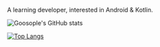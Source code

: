 A learning developer, interested in Android & Kotlin.

![Goosople's GitHub stats](https://github-readme-stats.vercel.app/api?username=goosople&show_icons=true)

[![Top Langs](https://github-readme-stats.vercel.app/api/top-langs/?username=Goosople)](https://github.com/anuraghazra/github-readme-stats)

<!--
### Hi there 👋

**Goosople/goosople** is a ✨ _special_ ✨ repository because its `README.md` (this file) appears on your GitHub profile.

Here are some ideas to get you started:

- 🔭 I’m currently working on ...
- 🌱 I’m currently learning ...
- 👯 I’m looking to collaborate on ...
- 🤔 I’m looking for help with ...
- 💬 Ask me about ...
- 📫 How to reach me: ...
- 😄 Pronouns: ...
- ⚡ Fun fact: ...
-->
